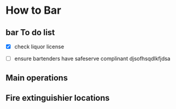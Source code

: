 # How to Bar

## bar To do list

- [x] check liquor license
- [ ] ensure bartenders have safeserve complinant djsofhsqdlkfjdsa


## Main operations



## Fire extinguishier locations